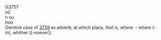 <body>
  <p>G3757<br>  οὗ  <br>h ou  <br><i>hoo </i><br>Genitive case of <a href="g3739.htm">3739</a> as adverb; at <i>which</i> place, that is, <i>where:</i> - where (-in), whither ([-soever]).<br></p>
 </body>